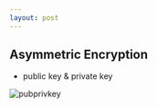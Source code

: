 ```yaml
---
layout: post
---
```


## Asymmetric Encryption

* public key & private key

![pubprivkey](assets/symmetricasymmetric.jpg)
